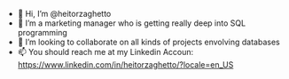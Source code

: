 - 👋 Hi, I’m @heitorzaghetto
- 👀 I’m a marketing manager who is getting really deep into SQL programming
- 💞️ I’m looking to collaborate on all kinds of projects envolving databases
- 📫 You should reach me at my Linkedin Accoun: https://www.linkedin.com/in/heitorzaghetto/?locale=en_US
